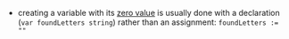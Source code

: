 - creating a variable with its [zero value](https://golang.org/ref/spec#The_zero_value) is usually done with a declaration (`var foundLetters string`) rather than an assignment: `foundLetters := ""`
